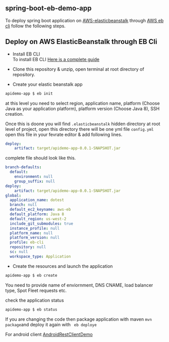 ## spring-boot-eb-demo-app

To deploy spring boot application on [AWS-elasticbeanstalk](https://aws.amazon.com/elasticbeanstalk/) through [AWS eb cli](https://docs.aws.amazon.com/elasticbeanstalk/latest/dg/eb-cli3.html) follow the following steps.


## Deploy on AWS ElasticBeanstalk through EB Cli
* Install EB CLI <br/>
To install EB CLI [Here is a complete guide](https://docs.aws.amazon.com/elasticbeanstalk/latest/dg/eb-cli3-install.html)

* Clone this repository & unzip, open terminal at root directory of repository.

* Create your elastic beanstalk app 
```bash
apidemo-app $ eb init
```
at this level you need to select region, application name, platform (Choose Java as your application platform), platform version (Choose Java 8), SSH creation. 

Once this is doone you will find ```.elasticbeanstalk``` hidden directory at root level of project, open this directory there will be one yml file ```config.yml``` open this file in your fevrate editor & add following lines.

```yml
deploy:
    artifact: target/apidemo-app-0.0.1-SNAPSHOT.jar
```
complete file should look like this.
```yml
branch-defaults:
  default:
    environment: null
    group_suffix: null
deploy:
    artifact: target/apidemo-app-0.0.1-SNAPSHOT.jar
global:
  application_name: dotest
  branch: null
  default_ec2_keyname: aws-eb
  default_platform: Java 8
  default_region: us-west-2
  include_git_submodules: true
  instance_profile: null
  platform_name: null
  platform_version: null
  profile: eb-cli
  repository: null
  sc: null
  workspace_type: Application
```
* Create the resources and launch the application

```bash
apidemo-app $ eb create
```
You need to provide name of enviornment, DNS CNAME, load balancer type, Spot Fleet requests etc. 

check the application status 
```bash
apidemo-app $ eb status
```
If you are changing the code then package application with maven ``` mvn package ```and deploy it again with ``` eb deploye``` 

For android client [AndroidRestClientDemo](https://github.com/afsaredrisy/AndroidRestClientDemo)
